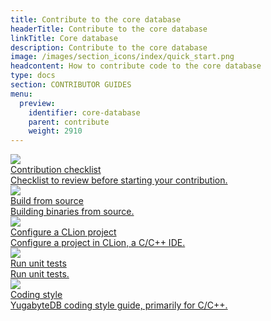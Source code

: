 ```yaml
---
title: Contribute to the core database
headerTitle: Contribute to the core database
linkTitle: Core database
description: Contribute to the core database
image: /images/section_icons/index/quick_start.png
headcontent: How to contribute code to the core database
type: docs
section: CONTRIBUTOR GUIDES
menu:
  preview:
    identifier: core-database
    parent: contribute
    weight: 2910
---
```


<div class="row">
  <div class="col-12 col-md-6 col-lg-12 col-xl-6">
    <a class="section-link icon-offset" href="checklist/">
      <div class="head">
        <img class="icon" src="/images/section_icons/deploy/checklist.png" aria-hidden="true" />
        <div class="title">Contribution checklist</div>
      </div>
      <div class="body">
        Checklist to review before starting your contribution.
      </div>
    </a>
  </div>

  <div class="col-12 col-md-6 col-lg-12 col-xl-6">
    <a class="section-link icon-offset" href="build-from-src-macos/">
      <div class="head">
        <img class="icon" src="/images/section_icons/index/troubleshoot.png" aria-hidden="true" />
        <div class="title">Build from source</div>
      </div>
      <div class="body">
        Building binaries from source.
      </div>
    </a>
  </div>

  <div class="col-12 col-md-6 col-lg-12 col-xl-6">
    <a class="section-link icon-offset" href="clion-setup/">
      <div class="head">
        <img class="icon" src="/images/section_icons/index/admin.png" aria-hidden="true" />
        <div class="title">Configure a CLion project</div>
      </div>
      <div class="body">
        Configure a project in CLion, a C/C++ IDE.
      </div>
    </a>
  </div>

  <div class="col-12 col-md-6 col-lg-12 col-xl-6">
    <a class="section-link icon-offset" href="run-unit-tests/">
      <div class="head">
        <img class="icon" src="/images/section_icons/explore/json_documents.png" aria-hidden="true" />
        <div class="title">Run unit tests</div>
      </div>
      <div class="body">
        Run unit tests.
      </div>
    </a>
  </div>

  <div class="col-12 col-md-6 col-lg-12 col-xl-6">
    <a class="section-link icon-offset" href="coding-style/">
      <div class="head">
        <img class="icon" src="/images/section_icons/architecture/concepts.png" aria-hidden="true" />
        <div class="title">Coding style</div>
      </div>
      <div class="body">
        YugabyteDB coding style guide, primarily for C/C++.
      </div>
    </a>
  </div>
</div>
